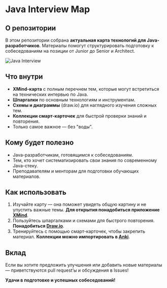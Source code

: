 # Java Interview Map

## О репозитории

В этом репозитории собрана **актуальная карта технологий для Java-разработчиков**. Материалы помогут структурировать подготовку к собеседованиям на позиции от Junior до Senior и Architect.

![Java Interview](https://github.com/user-attachments/assets/70a62fdc-7432-4707-a21e-0b8e9d91dbc3)

## Что внутри

- **XMind-карта** с полным перечнем тем, которые могут встретиться на технических интервью по Java.
- **Шпаргалки** по основным технологиям и инструментам.
- **Схемы и диаграммы** (draw.io) для наглядного изучения сложных тем.
- **Коллекции смарт-карточек** для быстрой проверки знаний и повторения.
- Только самое важное — без "воды".

## Кому будет полезно

- Java-разработчикам, готовящимся к собеседованиям.
- Тем, кто хочет систематизировать свои знания по современному Java-стеку.
- Преподавателям и менторам для подготовки обучающих материалов.

## Как использовать

1. Изучайте карту — она поможет увидеть общую картину и не упустить важные темы. **Для открытия понадобиться приложение [XMind](https://xmind.com/)**.
2. Пользуйтесь шпаргалками и схемами для быстрого повторения. **Понадобиться [Draw.io](https://www.drawio.com/)**.
3. Тренируйтесь с помощью смарт-карточек, чтобы закрепить материал. **Коллекции можно импортировать в [Anki](https://apps.ankiweb.net/)**.

## Вклад

Если вы хотите предложить улучшения или добавить новые материалы — приветствуются pull request’ы и обсуждения в Issues!

**Удачи в подготовке и успешных собеседований!**

